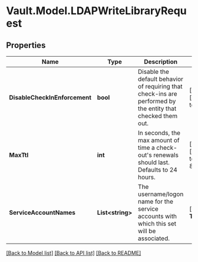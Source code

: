 # Vault.Model.LDAPWriteLibraryRequest

## Properties

Name | Type | Description | Notes
------------ | ------------- | ------------- | -------------
**DisableCheckInEnforcement** | **bool** | Disable the default behavior of requiring that check-ins are performed by the entity that checked them out. | [optional] [default to false]
**MaxTtl** | **int** | In seconds, the max amount of time a check-out&#x27;s renewals should last. Defaults to 24 hours. | [optional] [default to 86400]
**ServiceAccountNames** | **List&lt;string&gt;** | The username/logon name for the service accounts with which this set will be associated. | [optional] **Ttl** | **int** | In seconds, the amount of time a check-out should last. Defaults to 24 hours. | [optional] [default to 86400]


[[Back to Model list]](../README.md#documentation-for-models) [[Back to API list]](../README.md#documentation-for-api-endpoints) [[Back to README]](../README.md)

